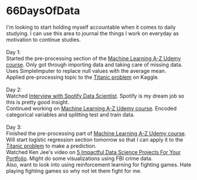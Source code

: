 # 66DaysOfData
I'm looking to start holding myself accountable when it comes to daily studying. I can use this area to journal the things I work on everyday as motivation to continue studies.
<br>
<br>
Day 1: 
<br>
Started the pre-processing section of the [Machine Learning A-Z Udemy course](https://www.udemy.com/share/101WfW3@QgDKzuZ0c01GKZEKvgjVgdyEVvRLSSaiaIlJf2drsLlv_A9pNBlTbJLtlcyGr1K7/). Only got through importing data and taking care of missing data. Uses SimpleImputer to replace null values with the average mean.
<br>
Applied pre-processing topic to the [Titanic problem](https://www.kaggle.com/competitions/titanic/overview) on Kaggle.
<br>
<br>
Day 2:
<br>
Watched [Interview with Spotify Data Scientist](https://www.youtube.com/watch?v=w-TtxkmWEZA). Spotify is my dream job so this is pretty good insight.
<br> 
Continued working on [Machine Learning A-Z Udemy course](https://www.udemy.com/share/101WfW3@QgDKzuZ0c01GKZEKvgjVgdyEVvRLSSaiaIlJf2drsLlv_A9pNBlTbJLtlcyGr1K7/). Encoded categorical variables and splitting test and train data.
<br>
<br>
Day 3:
<br>
Finished the pre-processing part of [Machine Learning A-Z Udemy course](https://www.udemy.com/share/101WfW3@QgDKzuZ0c01GKZEKvgjVgdyEVvRLSSaiaIlJf2drsLlv_A9pNBlTbJLtlcyGr1K7/). 
<br>
Will start logistic regression section tomorrow so that I can apply it to the [Titanic problem](https://www.kaggle.com/competitions/titanic/overview) to make a prediction. 
<br>
Watched Ken Jee's video on [5 Impactful Data Science Projects For Your Portfolio](https://www.youtube.com/watch?v=QMP858aZcow). Might do some visualizations using FBI crime data.
<br>
Also, want to look into using reinforcement learning for fighting games. Hate playing fighting games so why not let them fight for me.
